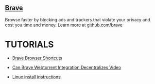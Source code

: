 [Brave](https://brave.com/)
---
Browse faster by blocking ads and trackers that violate your privacy and cost
you time and money. Learn more at [github.com/brave](https://github.com/brave)

# TUTORIALS
* [Brave Browser Shortcuts](https://github.com/brave/browser-laptop/wiki/Brave-Browser-Shortcuts)
* [Can Brave Webtorrent Integration Decentralizes Video](https://www.youtube.com/watch?v=t5T-Ci7ddRU)

* [Linux install instructions](https://github.com/brave/browser-laptop/blob/master/docs/linuxInstall.md)




